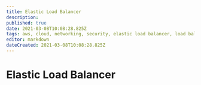 ```yaml
---
title: Elastic Load Balancer
description: 
published: true
date: 2021-03-08T10:08:28.825Z
tags: aws, cloud, networking, security, elastic load balancer, load balancer
editor: markdown
dateCreated: 2021-03-08T10:08:28.825Z
---
```


# Elastic Load Balancer